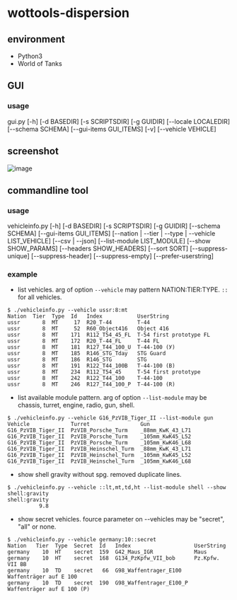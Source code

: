 # wottools-dispersion
## environment
+ Python3
+ World of Tanks

## GUI
### usage

gui.py [-h] [-d BASEDIR] [-s SCRIPTSDIR] [-g GUIDIR]
              [--locale LOCALEDIR] [--schema SCHEMA] [--gui-items GUI_ITEMS]
              [-v] [--vehicle VEHICLE]


## screenshot

![image](https://user-images.githubusercontent.com/11075065/75545977-f7e16b00-5a6a-11ea-80b7-e2b1b2be5546.png)


## commandline tool
### usage

vehicleinfo.py [-h] [-d BASEDIR] [-s SCRIPTSDIR] [-g GUIDIR]
                      [--schema SCHEMA] [--gui-items GUI_ITEMS]
                      [--nation | --tier | --type | --vehicle LIST_VEHICLE]
                      [--csv | --json] [--list-module LIST_MODULE]
                      [--show SHOW_PARAMS] [--headers SHOW_HEADERS]
                      [--sort SORT] [--suppress-unique] [--suppress-header]
                      [--suppress-empty] [--prefer-userstring]


### example

+ list vehicles.  arg of option `--vehicle` may pattern NATION:TIER:TYPE.
`::` for all vehicles.

```
$ ./vehicleinfo.py --vehicle ussr:8:mt
Nation  Tier  Type  Id   Index           UserString
ussr       8  MT     17  R20_T-44        T-44
ussr       8  MT     52  R60_Object416   Object 416
ussr       8  MT    171  R112_T54_45_FL  T-54 first prototype FL
ussr       8  MT    172  R20_T-44_FL     T-44 FL
ussr       8  MT    181  R127_T44_100_U  Т-44-100 (У)
ussr       8  MT    185  R146_STG_Tday   STG Guard
ussr       8  MT    186  R146_STG        STG
ussr       8  MT    191  R122_T44_100B   T-44-100 (B)
ussr       8  MT    234  R112_T54_45     T-54 first prototype
ussr       8  MT    242  R122_T44_100    Т-44-100
ussr       8  MT    246  R127_T44_100_P  T-44-100 (R)
```

+ list available module pattern.  arg of option `--list-module` may be chassis, turret, engine, radio, gun, shell.

```
$ ./vehicleinfo.py --vehicle G16_PzVIB_Tiger_II --list-module gun
Vehicle             Turret                Gun
G16_PzVIB_Tiger_II  PzVIB_Porsche_Turm    _88mm_KwK_43_L71
G16_PzVIB_Tiger_II  PzVIB_Porsche_Turm    _105mm_KwK45_L52
G16_PzVIB_Tiger_II  PzVIB_Porsche_Turm    _105mm_KwK46_L68
G16_PzVIB_Tiger_II  PzVIB_Heinschel_Turm  _88mm_KwK_43_L71
G16_PzVIB_Tiger_II  PzVIB_Heinschel_Turm  _105mm_KwK45_L52
G16_PzVIB_Tiger_II  PzVIB_Heinschel_Turm  _105mm_KwK46_L68
```

+ show shell gravity without spg.  removed duplicate lines.

```
$ ./vehicleinfo.py --vehicle ::lt,mt,td,ht --list-module shell --show shell:gravity
shell:gravity
          9.8
```

+ show secret vehicles.  fource parameter on --vehicles may be "secret", "all" or none.

```
$ ./vehicleinfo.py --vehicle germany:10::secret
Nation   Tier  Type  Secret  Id   Index                    UserString
germany    10  HT    secret  159  G42_Maus_IGR             Maus
germany    10  HT    secret  168  G134_PzKpfw_VII_bob      Pz.Kpfw. VII BB
germany    10  TD    secret   66  G98_Waffentrager_E100    Waffenträger auf E 100
germany    10  TD    secret  190  G98_Waffentrager_E100_P  Waffenträger auf E 100 (P)
```
